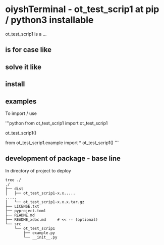 # oiyshTerminal - ot_test_scrip1 at pip / python3 installable

  ot_test_scrip1 is a ...
  
  

## is for case like

## solve it like


## install 

## examples

  To import / use

  '''python
  from ot_test_scrip1 import ot_test_scrip1 

  ot_test_scrip1()
 
  from ot_test_scrip1.example import *
  ot_test_scrip1()
  '''
 

## development of package - base line
  
  In directory of project to deploy
  
  ```shell
  tree ./
  ./
  ├── dist
  │   ├── ot_test_scrip1-x.x.....
  .....
  │   └── ot_test_scrip1-x.x.x.tar.gz
  ├── LICENSE.txt
  ├── pyproject.toml
  ├── README.md
  ├── README_xdoc.md     # << -- (optional)
  └── src
      └── ot_test_scrip1
          ├── example.py
          └── __init__.py
  ```

